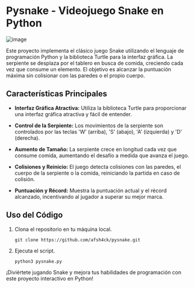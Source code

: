 # Pysnake - Videojuego Snake en Python

![image](https://github.com/afsh4ck/pysnake/assets/132138425/dc88e1f9-bd52-4f69-b857-1365bb187b4a)

Este proyecto implementa el clásico juego Snake utilizando el lenguaje de programación Python y la biblioteca Turtle para la interfaz gráfica. La serpiente se desplaza por el tablero en busca de comida, creciendo cada vez que consume un elemento. El objetivo es alcanzar la puntuación máxima sin colisionar con las paredes o el propio cuerpo.

## Características Principales

- **Interfaz Gráfica Atractiva:** Utiliza la biblioteca Turtle para proporcionar una interfaz gráfica atractiva y fácil de entender.

- **Control de la Serpiente:** Los movimientos de la serpiente son controlados por las teclas 'W' (arriba), 'S' (abajo), 'A' (izquierda) y 'D' (derecha).

- **Aumento de Tamaño:** La serpiente crece en longitud cada vez que consume comida, aumentando el desafío a medida que avanza el juego.

- **Colisiones y Reinicio:** El juego detecta colisiones con las paredes, el cuerpo de la serpiente o la comida, reiniciando la partida en caso de colisión.

- **Puntuación y Récord:** Muestra la puntuación actual y el récord alcanzado, incentivando al jugador a superar su mejor marca.

## Uso del Código

1. Clona el repositorio en tu máquina local.
    ```
    git clone https://github.com/afsh4ck/pysnake.git
    ```

2. Ejecuta el script.
    ```
    python3 pysnake.py
    ```

¡Diviértete jugando Snake y mejora tus habilidades de programación con este proyecto interactivo en Python!
